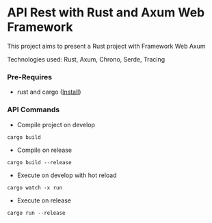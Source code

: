 # API Rest with Rust and Axum Web Framework
This project aims to present a Rust project with Framework Web Axum

Technologies used: Rust, Axum, Chrono, Serde, Tracing

### Pre-Requires
- rust and cargo ([Install](https://www.rust-lang.org/tools/install))

### API Commands

- Compile project on develop

`cargo build`

- Compile on release

`cargo build --release`

- Execute on develop with hot reload

`cargo watch -x run`

- Execute on release

`cargo run --release`
